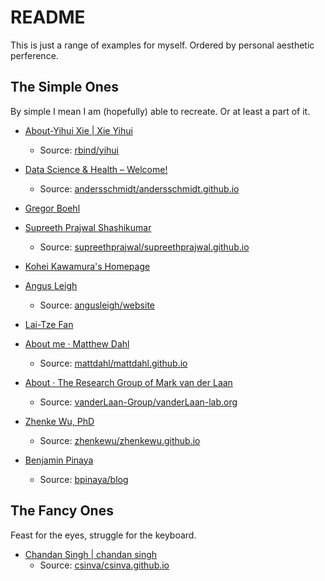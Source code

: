 # README

This is just a range of examples for myself. Ordered by personal aesthetic perference.

## The Simple Ones

By simple I mean I am (hopefully) able to recreate. Or at least a part of it.

- [About-Yihui Xie | Xie Yihui](https://yihui.org/en/about/)
    - Source: [rbind/yihui](https://github.com/rbind/yihui/)


- [Data Science & Health – Welcome!](https://andersschmidt.github.io/)
    - Source: [andersschmidt/andersschmidt.github.io](https://github.com/andersschmidt/andersschmidt.github.io)


- [Gregor Boehl](https://gregorboehl.com/)


- [Supreeth Prajwal Shashikumar](https://supreethprajwal.github.io/)
    - Source: [supreethprajwal/supreethprajwal.github.io](https://github.com/supreethprajwal/supreethprajwal.github.io)


- [Kohei Kawamura's Homepage](https://www.f.waseda.jp/kkawamura/)


- [Angus Leigh](https://www.cs.mcgill.ca/~aleigh1/)
    - Source: [angusleigh/website](https://github.com/angusleigh/website)


- [Lai-Tze Fan](https://laitzefan.wordpress.com/)


- [About me · Matthew Dahl](https://matthewdahl.me/)
    - Source: [mattdahl/mattdahl.github.io](https://github.com/mattdahl/mattdahl.github.io)


- [About · The Research Group of Mark van der Laan](https://vanderlaan-lab.org/about/)
    - Source: [vanderLaan-Group/vanderLaan-lab.org](https://github.com/vanderLaan-Group/vanderLaan-lab.org)


- [Zhenke Wu, PhD](https://zhenkewu.com/)
    - Source: [zhenkewu/zhenkewu.github.io](https://github.com/zhenkewu/zhenkewu.github.io)


- [Benjamin Pinaya](https://www.bpinaya.com/)
    - Source: [bpinaya/blog](https://github.com/bpinaya/blog)


## The Fancy Ones


Feast for the eyes, struggle for the keyboard.

- [Chandan Singh | chandan singh](https://csinva.io/)
    - Source: [csinva/csinva.github.io](https://github.com/csinva/csinva.github.io)
